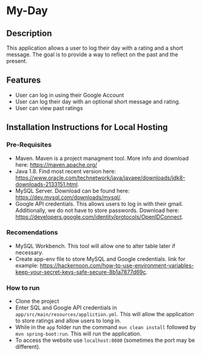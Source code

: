 # My-Day

## Description
This application allows a user to log their day with a rating and a short message. The goal is to provide a way to reflect on the past and the present.

## Features
* User can log in using their Google Account
* User can log their day with an optional short message and rating.
* User can view past ratings

## Installation Instructions for Local Hosting
### Pre-Requisites
* Maven. Maven is a project managment tool. More info and download here: https://maven.apache.org/
* Java 1.8. Find most recent version here: https://www.oracle.com/technetwork/java/javaee/downloads/jdk8-downloads-2133151.html.
* MySQL Server. Download can be found  here: https://dev.mysql.com/downloads/mysql/.
* Google API credentials. This allows users to log in with their gmail. Additionally, we do not have to store passwords. Download here: https://developers.google.com/identity/protocols/OpenIDConnect.

### Recomendations
* MySQL Workbench. This tool will allow one to alter table later if necessary.
* Create app-env file to store MySQL and Google credentials. link for example: https://hackernoon.com/how-to-use-environment-variables-keep-your-secret-keys-safe-secure-8b1a7877d69c.

### How to run
* Clone the project
* Enter SQL and Google API credentials in `app/src/main/resources/appliction.yml`. This will allow the application to store ratings and allow users to long in.
* While in the `app` folder run the command `mvn clean install` followed by `mvn spring-boot:run`. This will run the application.
* To access the website use `localhost:8080` (sometimes the port may be different).

